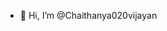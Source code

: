 - 👋 Hi, I’m @Chaithanya020vijayan

<!---
Chaithanya020vijayan/Chaithanya020vijayan is a ✨ special ✨ repository because its `README.md` (this file) appears on your GitHub profile.
You can click the Preview link to take a look at your changes.
--->
